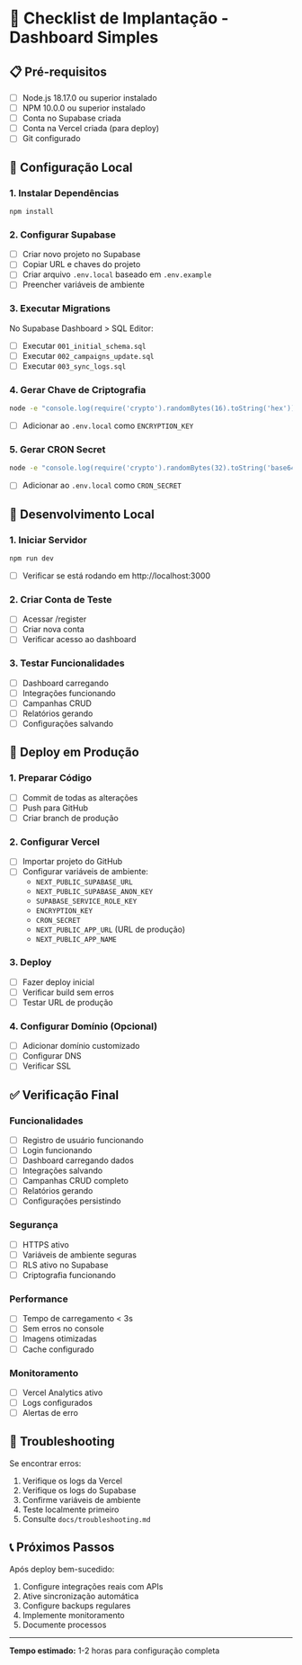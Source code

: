 # 🚀 Checklist de Implantação - Dashboard Simples

## 📋 Pré-requisitos

- [ ] Node.js 18.17.0 ou superior instalado
- [ ] NPM 10.0.0 ou superior instalado
- [ ] Conta no Supabase criada
- [ ] Conta na Vercel criada (para deploy)
- [ ] Git configurado

## 🔧 Configuração Local

### 1. Instalar Dependências
```bash
npm install
```

### 2. Configurar Supabase
- [ ] Criar novo projeto no Supabase
- [ ] Copiar URL e chaves do projeto
- [ ] Criar arquivo `.env.local` baseado em `.env.example`
- [ ] Preencher variáveis de ambiente

### 3. Executar Migrations
No Supabase Dashboard > SQL Editor:
- [ ] Executar `001_initial_schema.sql`
- [ ] Executar `002_campaigns_update.sql`
- [ ] Executar `003_sync_logs.sql`

### 4. Gerar Chave de Criptografia
```bash
node -e "console.log(require('crypto').randomBytes(16).toString('hex'))"
```
- [ ] Adicionar ao `.env.local` como `ENCRYPTION_KEY`

### 5. Gerar CRON Secret
```bash
node -e "console.log(require('crypto').randomBytes(32).toString('base64'))"
```
- [ ] Adicionar ao `.env.local` como `CRON_SECRET`

## 🏃 Desenvolvimento Local

### 1. Iniciar Servidor
```bash
npm run dev
```
- [ ] Verificar se está rodando em http://localhost:3000

### 2. Criar Conta de Teste
- [ ] Acessar /register
- [ ] Criar nova conta
- [ ] Verificar acesso ao dashboard

### 3. Testar Funcionalidades
- [ ] Dashboard carregando
- [ ] Integrações funcionando
- [ ] Campanhas CRUD
- [ ] Relatórios gerando
- [ ] Configurações salvando

## 🚢 Deploy em Produção

### 1. Preparar Código
- [ ] Commit de todas as alterações
- [ ] Push para GitHub
- [ ] Criar branch de produção

### 2. Configurar Vercel
- [ ] Importar projeto do GitHub
- [ ] Configurar variáveis de ambiente:
  - `NEXT_PUBLIC_SUPABASE_URL`
  - `NEXT_PUBLIC_SUPABASE_ANON_KEY`
  - `SUPABASE_SERVICE_ROLE_KEY`
  - `ENCRYPTION_KEY`
  - `CRON_SECRET`
  - `NEXT_PUBLIC_APP_URL` (URL de produção)
  - `NEXT_PUBLIC_APP_NAME`

### 3. Deploy
- [ ] Fazer deploy inicial
- [ ] Verificar build sem erros
- [ ] Testar URL de produção

### 4. Configurar Domínio (Opcional)
- [ ] Adicionar domínio customizado
- [ ] Configurar DNS
- [ ] Verificar SSL

## ✅ Verificação Final

### Funcionalidades
- [ ] Registro de usuário funcionando
- [ ] Login funcionando
- [ ] Dashboard carregando dados
- [ ] Integrações salvando
- [ ] Campanhas CRUD completo
- [ ] Relatórios gerando
- [ ] Configurações persistindo

### Segurança
- [ ] HTTPS ativo
- [ ] Variáveis de ambiente seguras
- [ ] RLS ativo no Supabase
- [ ] Criptografia funcionando

### Performance
- [ ] Tempo de carregamento < 3s
- [ ] Sem erros no console
- [ ] Imagens otimizadas
- [ ] Cache configurado

### Monitoramento
- [ ] Vercel Analytics ativo
- [ ] Logs configurados
- [ ] Alertas de erro

## 🐛 Troubleshooting

Se encontrar erros:
1. Verifique os logs da Vercel
2. Verifique os logs do Supabase
3. Confirme variáveis de ambiente
4. Teste localmente primeiro
5. Consulte `docs/troubleshooting.md`

## 📞 Próximos Passos

Após deploy bem-sucedido:
1. Configure integrações reais com APIs
2. Ative sincronização automática
3. Configure backups regulares
4. Implemente monitoramento
5. Documente processos

---

**Tempo estimado:** 1-2 horas para configuração completa